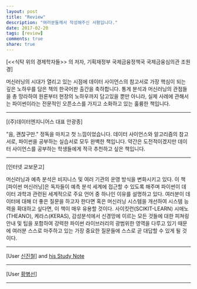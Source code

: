 ```yaml
---
layout: post
title: "Review"
description: "여러분들께서 작성해주신 서평입니다."
date: 2017-02-20
tags: [review]
comments: true
share: true
---
```


[<<식탁 위의 경제학자들>> 의 저자, 기획재정부 국제금융정책국 국제금융심의관  조원경]

머신러닝의 시대가 열리고 있는 시점에 데이터 사이언스의 참고서로 가장 핵심이 되는 깊은 노하우를 담은 책의 한국어판 출간을 축하합니다. 통게 분석과 머신러닝의 관점들을 총 망라하여 원론부터 현장의 노하우까지 담고있을 뿐만 아니라, 실제 사례에 관해서는 파이썬이라는 전문적인 오픈소스를 가지고 소화하고 있는 훌륭한 책입니다.

---

[(주)데이터엔지니어스 대표 안광종]

"음, 괜찮구만." 정독을 마치고 첫 느낌이었습니다. 데이터 사이언스와 알고리즘의 참고서로, 파이썬을 공부하는 실습서로 모두 완벽한 책입니다. 약간은 도전적이겠지만 데이터 사이언스를 공부하는 학생들에게 적극 추천하고 싶은 책입니다.

---
[인터넷 교보문고]

머신러닝과 예측 분석은 비지니스 및 여러 기관의 운영 방식을 변화시키고 있다. 이 책 [파이썬 머신러닝]은 독자들이 예측 분석 세계에 접근할 수 있도록 해주며 파이썬이 데이터 과학과 관련된 세계적으로 주요 언어 중 하나인 이유를 설명하고 있다. 여러분이 데이터에 대해 더 좋은 질문을 하고자 한다면 혹은 머신러닝 시스템을 개선하여 시스템 능력을 확대하고 싶다면, 이 책이 매우 유용할 것이다. 사이킷런(SCIKIT-LEARN) 시애노(THEANO), 케라스(KERAS), 감성분석에서 신경망에 이르는 모든 것들에 대한 피쳐링 안내 및 팁을 포함하여 강력한 파이썬 라이브러리의 광범위한 영역을 다루고 있기 때문에 여러분 스스로 마주하고 있는 가장 중요한 질문들에 스스로 곧 대답할 수 있게 될 것이다.


---

[User [신진철](http://www.troot.co.kr/tech/20170213_%ED%8C%8C%EC%9D%B4%EC%8D%AC%20%EB%A8%B8%EC%8B%A0%EB%9F%AC%EB%8B%9D%20%EB%A6%AC%EB%B7%B0.md)]
and [his Study Note](http://www.troot.co.kr/tech/20170214_%EB%A8%B8%EC%8B%A0%EB%9F%AC%EB%8B%9D%20%EA%B3%B5%EB%B6%80%EB%85%B8%ED%8A%B8.md)

---

[User [황병선](https://www.facebook.com/futurewalker/posts/10210549578429928)]

---
